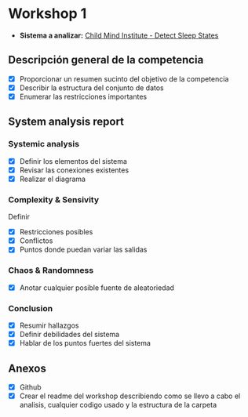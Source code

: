 # Workshop 1

- **Sistema a analizar:** [Child Mind Institute - Detect Sleep States](https://www.kaggle.com/competitions/child-mind-institute-detect-sleep-states)
  
## Descripción general de la competencia

- [x] Proporcionar un resumen sucinto del objetivo de la competencia
- [x] Describir la estructura del conjunto de datos
- [x] Enumerar las restricciones importantes

## System analysis report

### Systemic analysis

- [x] Definir los elementos del sistema
- [x] Revisar las conexiones existentes
- [x] Realizar el diagrama

### Complexity & Sensivity

Definir

- [x] Restricciones posibles
- [x] Conflictos
- [x] Puntos donde puedan variar las salidas

### Chaos & Randomness

- [x] Anotar cualquier posible fuente de aleatoriedad

### Conclusion

- [x] Resumir hallazgos
- [x] Definir debilidades del sistema
- [x] Hablar de los puntos fuertes del sistema

## Anexos

- [x] Github
- [x] Crear el readme del workshop describiendo como se llevo a cabo el analisis, cualquier codigo usado y la estructura de la carpeta
